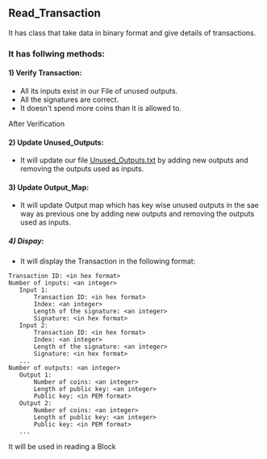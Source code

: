 ## Read_Transaction
It has class that take data in binary format and give details of transactions. 

### It has follwing methods:

#### 1) Verify Transaction:
* All its inputs exist in our File of unused outputs.
* All the signatures are correct.
* It doesn't spend more coins than it is allowed to.

After Verification

#### 2) Update Unused_Outputs:
* It will update our file [Unused_Outputs.txt](https://github.com/Shubhankar-Gambhir/IITKBucks/blob/c74183deb48233914beb335c80c6f8dbec92eca5/Unused_Outputs.txt) by adding new outputs and removing the outputs used as inputs.

#### 3) Update Output_Map:
* It will update Output map which has key wise unused outputs in the sae way as previous one by adding new outputs and removing the outputs used as inputs.

##### 4) Dispay:
 * It will display the Transaction in the following format:
 ```
Transaction ID: <in hex format>
Number of inputs: <an integer>
    Input 1:
        Transaction ID: <in hex format>
        Index: <an integer>
        Length of the signature: <an integer>
        Signature: <in hex format>
    Input 2:
        Transaction ID: <in hex format>
        Index: <an integer>
        Length of the signature: <an integer>
        Signature: <in hex format>
    ...
Number of outputs: <an integer>
    Output 1:
        Number of coins: <an integer>
        Length of public key: <an integer>
        Public key: <in PEM format>
    Output 2:
        Number of coins: <an integer>
        Length of public key: <an integer>
        Public key: <in PEM format>
    ...
   ```
 
 It will be used in reading a Block


